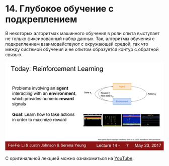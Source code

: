 # 14\. Глубокое обучение с подкреплением

В некоторых алгоритмах машинного обучения в роли опыта выступает не только фиксированный набор данных. Так, алгоритмы обучения с подкреплением взаимодействуют с окружающей средой, так что между системой обучения и ее опытом образуется контур с обратной связью.

![](https://raw.githubusercontent.com/AlexandrParkhomenko/ai/main/Stanford/class/cs231n/ru/images/cs231n_2017_lecture14_page-0007.jpg)

С оригинальной лекцией можно ознакомиться на [YouTube](https://youtu.be/lvoHnicueoE).
